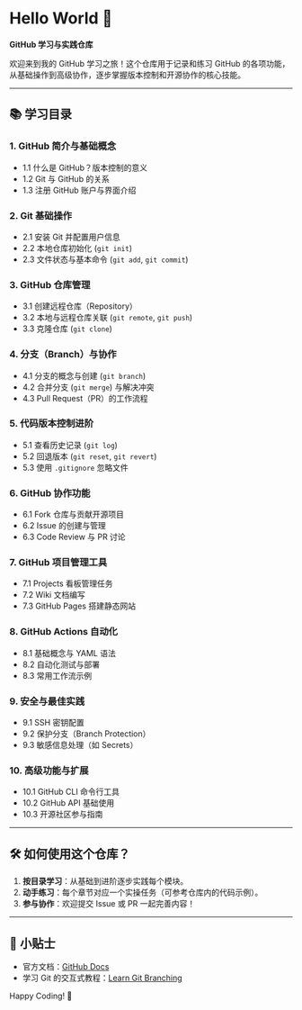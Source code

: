 # Hello World 👋  

**GitHub 学习与实践仓库**  

欢迎来到我的 GitHub 学习之旅！这个仓库用于记录和练习 GitHub 的各项功能，从基础操作到高级协作，逐步掌握版本控制和开源协作的核心技能。  

---

## 📚 学习目录  

### 1. **GitHub 简介与基础概念**  
   - 1.1 什么是 GitHub？版本控制的意义  
   - 1.2 Git 与 GitHub 的关系  
   - 1.3 注册 GitHub 账户与界面介绍  

### 2. **Git 基础操作**  
   - 2.1 安装 Git 并配置用户信息  
   - 2.2 本地仓库初始化 (`git init`)  
   - 2.3 文件状态与基本命令 (`git add`, `git commit`)  

### 3. **GitHub 仓库管理**  
   - 3.1 创建远程仓库（Repository）  
   - 3.2 本地与远程仓库关联 (`git remote`, `git push`)  
   - 3.3 克隆仓库 (`git clone`)  

### 4. **分支（Branch）与协作**  
   - 4.1 分支的概念与创建 (`git branch`)  
   - 4.2 合并分支 (`git merge`) 与解决冲突  
   - 4.3 Pull Request（PR）的工作流程  

### 5. **代码版本控制进阶**  
   - 5.1 查看历史记录 (`git log`)  
   - 5.2 回退版本 (`git reset`, `git revert`)  
   - 5.3 使用 `.gitignore` 忽略文件  

### 6. **GitHub 协作功能**  
   - 6.1 Fork 仓库与贡献开源项目  
   - 6.2 Issue 的创建与管理  
   - 6.3 Code Review 与 PR 讨论  

### 7. **GitHub 项目管理工具**  
   - 7.1 Projects 看板管理任务  
   - 7.2 Wiki 文档编写  
   - 7.3 GitHub Pages 搭建静态网站  

### 8. **GitHub Actions 自动化**  
   - 8.1 基础概念与 YAML 语法  
   - 8.2 自动化测试与部署  
   - 8.3 常用工作流示例  

### 9. **安全与最佳实践**  
   - 9.1 SSH 密钥配置  
   - 9.2 保护分支（Branch Protection）  
   - 9.3 敏感信息处理（如 Secrets）  

### 10. **高级功能与扩展**  
   - 10.1 GitHub CLI 命令行工具  
   - 10.2 GitHub API 基础使用  
   - 10.3 开源社区参与指南  

---

## 🛠️ 如何使用这个仓库？  
1. **按目录学习**：从基础到进阶逐步实践每个模块。  
2. **动手练习**：每个章节对应一个实操任务（可参考仓库内的代码示例）。  
3. **参与协作**：欢迎提交 Issue 或 PR 一起完善内容！  

---

## 🌟 小贴士  
- 官方文档：[GitHub Docs](https://docs.github.com)  
- 学习 Git 的交互式教程：[Learn Git Branching](https://learngitbranching.js.org/)  

Happy Coding! 🚀  
